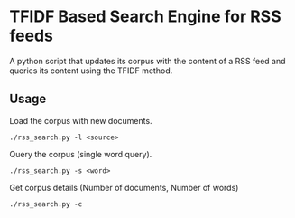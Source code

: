 # TFIDF Based Search Engine for RSS feeds 

A python script that updates its corpus with the content of a RSS feed and queries its content
using the TFIDF method.

## Usage 

Load the corpus with new documents.

```
./rss_search.py -l <source>
```

Query the corpus (single word query).

```
./rss_search.py -s <word>
```

Get corpus details (Number of documents, Number of words)

```
./rss_search.py -c 
```

